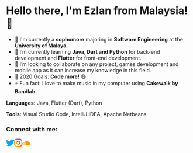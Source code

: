 # Hello there, I'm **Ezlan** from Malaysia! 👋

- 🔭 I'm currently a **sophomore** majoring in **Software Engineering** at the **University of Malaya**.
- 🌱 I’m currently learning **Java, Dart and Python** for back-end development and **Flutter** for front-end development.
- 👯 I’m looking to collaborate on any project, games development and mobile app as it can increase my knowledge in this field.
- 🥅 2020 Goals: **Code more!** 😄
- ⚡ Fun fact: I love to make music in my computer using **Cakewalk by Bandlab**.

**Languages:** Java, Flutter (Dart), Python

**Tools:** Visual Studio Code, IntelliJ IDEA, Apache Netbeans

### Connect with me:

[<img align="left" alt="Twitter" width="22px" src="https://github.com/ezzylan/ezzylan/blob/master/images/twitter.png" />](https://twitter.com/ezzylan_)
[<img align="left" alt="Instagram" width="22px" src="https://github.com/ezzylan/ezzylan/blob/master/images/instagram.png" />](https://www.instagram.com/ezzylan_/)
[<img align="left" alt="SoundCloud" width="22px" src="https://github.com/ezzylan/ezzylan/blob/master/images/soundcloud.png" />](https://soundcloud.com/behazemusique)
